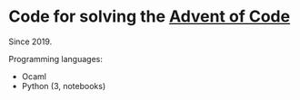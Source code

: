 # Code for solving the [Advent of Code](https://adventofcode.com/)

Since 2019.

Programming languages:

- Ocaml
- Python (3, notebooks)





